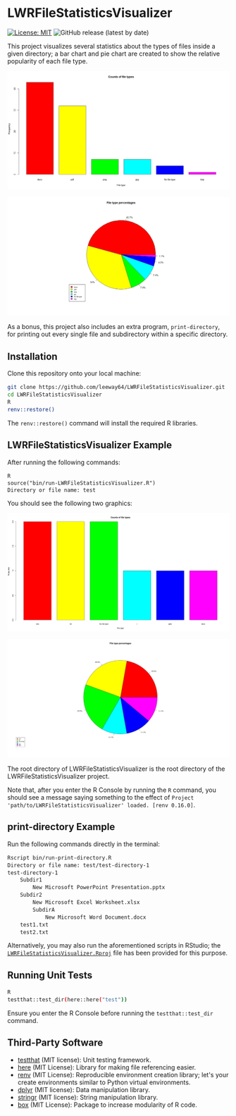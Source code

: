 # LWRFileStatisticsVisualizer

[![License: MIT](https://img.shields.io/badge/License-MIT-yellow.svg)](https://opensource.org/licenses/MIT)
![GitHub release (latest by date)](https://img.shields.io/github/v/release/leeway64/LWRFileStatisticsVisualizer)


This project visualizes several statistics about the types of files inside a given directory; a bar
chart and pie chart are created to show the relative popularity of each file type.

![Bar chart 1](doc/bar-chart-1.jpeg)

![Pie chart 1](doc/pie-chart-1.jpeg)

As a bonus, this project also includes an extra program, `print-directory`, for printing out every
single file and subdirectory within a specific directory.


## Installation

Clone this repository onto your local machine:

```bash
git clone https://github.com/leeway64/LWRFileStatisticsVisualizer.git
cd LWRFileStatisticsVisualizer
R
renv::restore()
```

The `renv::restore()` command will install the required R libraries.


## LWRFileStatisticsVisualizer Example

After running the following commands:
```
R
source("bin/run-LWRFileStatisticsVisualizer.R")
Directory or file name: test
```

You should see the following two graphics:

![Bar chart 2](doc/bar-chart-2.jpeg)

![Pie chart 2](doc/pie-chart-2.jpeg)

The root directory of LWRFileStatisticsVisualizer is the root directory of the
LWRFileStatisticsVisualizer project.

Note that, after you enter the R Console by running the `R` command, you should see a message
saying something to the effect of `Project 'path/to/LWRFileStatisticsVisualizer' loaded. [renv 0.16.0]`.


## print-directory Example

Run the following commands directly in the terminal:

```bash
Rscript bin/run-print-directory.R 
Directory or file name: test/test-directory-1
test-directory-1 
    Subdir1 
        New Microsoft PowerPoint Presentation.pptx 
    Subdir2 
        New Microsoft Excel Worksheet.xlsx 
        SubdirA 
            New Microsoft Word Document.docx 
    test1.txt 
    test2.txt
```

Alternatively, you may also run the aforementioned scripts in RStudio; the
[`LWRFileStatisticsVisualizer.Rproj`](LWRFileStatisticsVisualizer.Rproj) file has been provided for
this purpose.


## Running Unit Tests

```bash
R
testthat::test_dir(here::here("test"))
```

Ensure you enter the R Console before running the `testthat::test_dir` command.


## Third-Party Software

- [testthat](https://testthat.r-lib.org/) (MIT license): Unit testing framework.
- [here](https://here.r-lib.org/) (MIT License): Library for making file referencing easier.
- [renv](https://rstudio.github.io/renv/) (MIT License): Reproducible environment creation library;
let's your create environments similar to Python virtual environments.
- [dplyr](https://dplyr.tidyverse.org/) (MIT license): Data manipulation library.
- [stringr](https://stringr.tidyverse.org/) (MIT license): String manipulation library.
- [box](https://klmr.me/box/) (MIT License): Package to increase modularity of R code.
